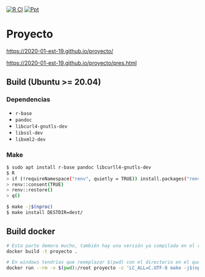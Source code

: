 [![R CI](https://github.com/2020-01-est-19/proyecto/workflows/R%20CI/badge.svg)](https://github.com/2020-01-est-19/proyecto/actions?query=workflow%3A%22R+CI%22)
[![Ppt](https://img.shields.io/badge/Ioslides-Ppt-informational?logo=R)](https://2020-01-est-19.github.io/proyecto/pres.html)

# Proyecto

https://2020-01-est-19.github.io/proyecto/

https://2020-01-est-19.github.io/proyecto/pres.html

## Build (Ubuntu >= 20.04)

### Dependencias

- `r-base`
- `pandoc`
- `libcurl4-gnutls-dev`
- `libssl-dev`
- `libxml2-dev`

### Make
``` bash
$ sudo apt install r-base pandoc libcurll4-gnutls-dev
$ R
> if (!requireNamespace("renv", quietly = TRUE)) install.packages("renv")
> renv::consent(TRUE)
> renv::restore()
> q()

$ make -j$(nproc)
$ make install DESTDIR=dest/
```

## Build docker

```bash
# Esta parte demora mucho, también hay una versión ya compilada en el repositorio.
docker build -t proyecto .

# En windows tendrías que reemplazar $(pwd) con el directorio en el que estás.
docker run --rm -v $(pwd):/root proyecto -c 'LC_ALL=C.UTF-8 make -j$(nproc) zip'
```

